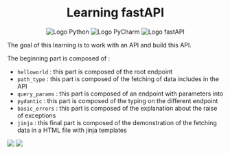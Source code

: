 <h1 align="center">Learning fastAPI</h1>

<p align="center">
    <img src="https://img.shields.io/badge/Python-14354C?style=for-the-badge&logo=python&logoColor=white" alt="Logo Python">
    <img src="https://img.shields.io/badge/PyCharm-000000.svg?&style=for-the-badge&logo=PyCharm&logoColor=white" alt="Logo PyCharm">
    <img src="https://img.shields.io/badge/fastapi-109989?style=for-the-badge&logo=FASTAPI&logoColor=white" alt="Logo fastAPI">
</p>

The goal of this learning is to work with an API and build this API. 

The beginning part is composed of :
- `helloworld` : this part is composed of the root endpoint
- `path_type` : this part is composed of the fetching of data includes in the API
- `query_params` : this part is composed of an endpoint with parameters into
- `pydantic` : this part is composed of the typing on the different endpoint
- `basic_errors` : this part is composed of the explanation about the raise of exceptions
- `jinja` : this final part is composed of the demonstration of the fetching data in a HTML file with jinja templates

![](./img/endpoints.png)
![](./img/jinja.png)

